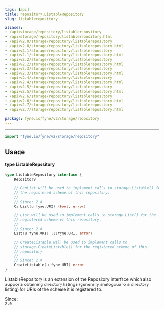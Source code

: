 ```yaml
---
tags: [api]
title: repository.ListableRepository
slug: listablerepository

aliases:
- /api/storage/repository/listablerepository
- /api/storage/repository/listablerepository.html
- /api/v2.0/storage/repository/listablerepository
- /api/v2.0/storage/repository/listablerepository.html
- /api/v2.1/storage/repository/listablerepository
- /api/v2.1/storage/repository/listablerepository.html
- /api/v2.2/storage/repository/listablerepository
- /api/v2.2/storage/repository/listablerepository.html
- /api/v2.3/storage/repository/listablerepository
- /api/v2.3/storage/repository/listablerepository.html
- /api/v2.4/storage/repository/listablerepository
- /api/v2.4/storage/repository/listablerepository.html
- /api/v2.5/storage/repository/listablerepository
- /api/v2.5/storage/repository/listablerepository.html
- /api/v2.6/storage/repository/listablerepository
- /api/v2.6/storage/repository/listablerepository.html
- /api/v2.7/storage/repository/listablerepository
- /api/v2.7/storage/repository/listablerepository.html

package: fyne.io/fyne/v2/storage/repository
---
```



---
```go
import "fyne.io/fyne/v2/storage/repository"
```

## Usage

#### type ListableRepository

```go
type ListableRepository interface {
	Repository

	// CanList will be used to implement calls to storage.Listable() for
	// the registered scheme of this repository.
	//
	// Since: 2.0
	CanList(u fyne.URI) (bool, error)

	// List will be used to implement calls to storage.List() for the
	// registered scheme of this repository.
	//
	// Since: 2.0
	List(u fyne.URI) ([]fyne.URI, error)

	// CreateListable will be used to implement calls to
	// storage.CreateListable() for the registered scheme of this
	// repository.
	//
	// Since: 2.0
	CreateListable(u fyne.URI) error
}
```

ListableRepository is an extension of the Repository interface which also supports obtaining directory listings (generally analogous to a directory listing) for URIs of the scheme it is registered to.


<div class="since">Since: <code>
2.0</code></div>
